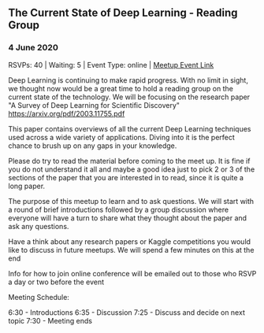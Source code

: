 ## The Current State of Deep Learning - Reading Group
### 4 June 2020
RSVPs: 40 | Waiting: 5 | Event Type: online | [Meetup Event Link](https://www.meetup.com/Data-Science-Discussion-Auckland/events/269969161)

Deep Learning is continuing to make rapid progress. With no limit in sight, we thought now would be a great time to hold a reading group on the current state of the technology. We will be focusing on the research paper "A Survey of Deep Learning for Scientific Discovery" https://arxiv.org/pdf/2003.11755.pdf

This paper contains overviews of all the current Deep Learning techniques used across a wide variety of applications. Diving into it is the perfect chance to brush up on any gaps in your knowledge.

Please do try to read the material before coming to the meet up. It is fine if you do not understand it all and maybe a good idea just to pick 2 or 3 of the sections of the paper that you are interested in to read, since it is quite a long paper.

The purpose of this meetup to learn and to ask questions. We will start with a round of brief introductions followed by a group discussion where everyone will have a turn to share what they thought about the paper and ask any questions.

Have a think about any research papers or Kaggle competitions you would like to discuss in future meetups. We will spend a few minutes on this at the end

Info for how to join online conference will be emailed out to those who RSVP a day or two before the event

Meeting Schedule:

6:30 - Introductions
6:35 - Discussion
7:25 - Discuss and decide on next topic
7:30 - Meeting ends
